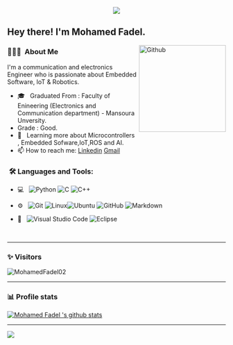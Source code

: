 
<p align="center"><img src="https://i.imgur.com/A6bWGFl.gif"/></p>

<h2> Hey there! I'm Mohamed Fadel.</h2>

<img width="200" align="right" alt="Github" src="https://user-images.githubusercontent.com/48678280/88862734-4903af80-d201-11ea-968b-9c939d88a37c.gif" />


<h3> 👨🏻‍💻 &nbsp;About Me </h3>

I'm a communication and electronics Engineer who is passionate about Embedded Software, IoT & Robotics.

- 🎓 &nbsp; Graduated From : Faculty of Enineering (Electronics and Communication department) - Mansoura Unversity.
- Grade : Good.
- 🌱 &nbsp; Learning more about Microcontrollers , Embedded Sofware,IoT,ROS and AI. 
- 📫 How to reach me: [Linkedin](https://www.linkedin.com/in/mohamed-fadel-713898212/) [Gmail](https://www.fadelmohamed100s@gmail.com)

<h3>  &nbsp;🛠️ Languages and Tools:</h3>


- 💻 &nbsp;
![Python](https://img.shields.io/badge/-Python-333333?style=flat&logo=python)
![C](https://img.shields.io/badge/-C-black?style=flat-square&logo=c)
![C++](https://img.shields.io/badge/-C++-333333?style=flat&logo=C%2B%2B&logoColor=00599C)

- ⚙️ &nbsp;
![Git](https://img.shields.io/badge/-Git-333333?style=flat&logo=git)
![Linux](https://img.shields.io/badge/-Linux-333333?style=flat&logo=Linux&logoColor=FCC624)![Ubuntu](https://img.shields.io/badge/-Ubuntu-black?style=flat-square&logo=ubuntu)
![GitHub](https://img.shields.io/badge/-GitHub-333333?style=flat&logo=github)
  ![Markdown](https://img.shields.io/badge/-Markdown-333333?style=flat&logo=markdown)

- 🔧 &nbsp;
![Visual Studio Code](https://img.shields.io/badge/-Visual%20Studio%20Code-333333?style=flat&logo=visual-studio-code&logoColor=007ACC)
![Eclipse](https://img.shields.io/badge/-Eclipse-333333?style=flat&logo=eclipse-ide&logoColor=2C2255)

  
<br/>

---------------------------------------------------------------------------------------------------------------------------------------------------------------------------------
### ✨ Visitors 

<p align="left"> <img src="https://komarev.com/ghpvc/?username=MohamedFadel02" alt="MohamedFadel02" /> </p>

---------------------------------------------------------------------------------------------------------------------------------------------------------------------------------

### 📊 Profile stats

[![Mohamed Fadel 's github stats](https://github-readme-stats.vercel.app/api?username=MohamedFadel02&show_icons=true&title_color=fff&icon_color=79ff97&text_color=9f9f9f&bg_color=151515)](https://github.com/MohamedFadel02/github-readme-stats)

---------------------------------------------------------------------------------------------------------------------------------------------------------------------------------
</p>
<img src="https://imgur.com/rilHVxA.png"/>
</p>
